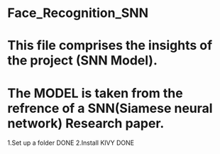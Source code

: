 # Face_Recognition_SNN
# This file comprises the insights of the project (SNN Model).
# The MODEL is taken from the refrence of a SNN(Siamese neural network) Research paper. 

1.Set up a folder  DONE
2.Install KIVY  DONE




